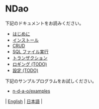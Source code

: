 # NDao

下記のドキュメントをお読みください。

* [はじめに](./docs/GettingStarted.ja.md)
* [インストール](./docs/Installation.ja.md)
* [CRUD](./docs/CrudOperations.ja.md)
* [SQL ファイル実行](./docs/ExecuteSql.ja.md)
* [トランザクション](./docs/Transaction.ja.md)
* [ロギング (TODO)](./docs/Logging.ja.md)
* [設定 (TODO)](./docs/Configuration.ja.md)

下記のサンプルプログラムをお試しください。

* [n-d-a-o/examples](https://github.com/n-d-a-o/examples)

| [English](README.md) | [日本語](README.ja.md) |
